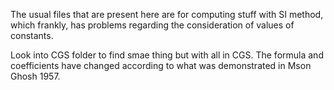 The usual files that are present here are for computing stuff with SI 
method, which frankly, has problems regarding the consideration of 
values of constants.

Look into CGS folder to find smae thing but with all in CGS. The formula 
and coefficients have changed according to what was demonstrated in 
Mson Ghosh 1957.
